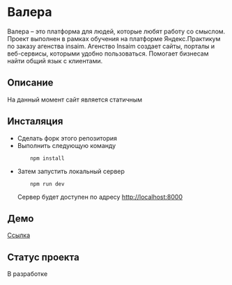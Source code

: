 # Валера

Валера – это платформа для людей, которые любят работу со смыслом. Проект выполнен в рамках обучения на платформе Яндекс.Практикум по заказу агенства insaim. Агенство Insaim создает сайты, порталы и веб-сервисы, которыми удобно пользоваться. Помогает бизнесам найти общий язык с клиентами.

## Описание
На данный момент сайт является статичным

## Инсталяция
- Сделать форк этого репозитория
- Выполнить следующую команду
    ```
        npm install
    ```
- Затем запустить локальный сервер
    ```
        npm run dev
    ```
    Сервер будет доступен по адресу <http://localhost:8000>
    
## Демо
[Ссылка](https://nayakunin.github.io/UValery/)

## Статус проекта
В разработке


